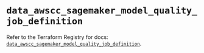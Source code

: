 # `data_awscc_sagemaker_model_quality_job_definition`

Refer to the Terraform Registry for docs: [`data_awscc_sagemaker_model_quality_job_definition`](https://registry.terraform.io/providers/hashicorp/awscc/0.70.0/docs/data-sources/sagemaker_model_quality_job_definition).

